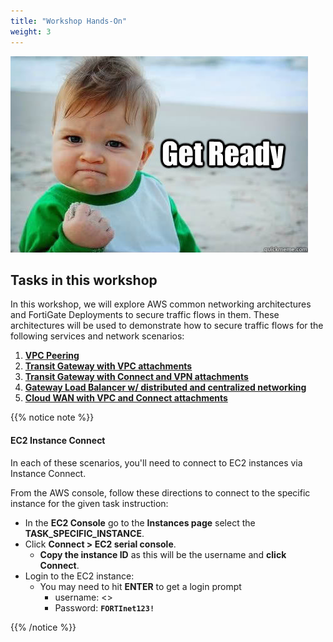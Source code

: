```yaml
---
title: "Workshop Hands-On"
weight: 3
---
```



![](image-getready.jpg)

## Tasks in this workshop

In this workshop, we will explore AWS common networking architectures and FortiGate Deployments to secure traffic flows in them. These architectures will be used to demonstrate how to secure traffic flows for the following services and network scenarios:
  1. [**VPC Peering**](3_modulethree/31_task.html)
  2. [**Transit Gateway with VPC attachments**](3_modulethree/32_task.html)
  3. [**Transit Gateway with Connect and VPN attachments**](3_modulethree/33_task.html)
  4. [**Gateway Load Balancer w/ distributed and centralized networking**](3_modulethree/34_task.html)
  5. [**Cloud WAN with VPC and Connect attachments**](3_modulethree/35_task.html)

{{% notice note %}}
#### EC2 Instance Connect
In each of these scenarios, you'll need to connect to EC2 instances via Instance Connect.  

From the AWS console, follow these directions to connect to the specific instance for the given task instruction:
  - In the **EC2 Console** go to the **Instances page** select the **TASK_SPECIFIC_INSTANCE**.
  - Click **Connect > EC2 serial console**.
      - **Copy the instance ID** as this will be the username and **click Connect**. 
  - Login to the EC2 instance:
    - You may need to hit **ENTER** to get a login prompt
        - username: <<copied Instance ID from above>>
        - Password: **`FORTInet123!`** 

{{% /notice %}}